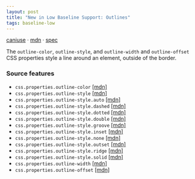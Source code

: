 ```yaml
---
layout: post
title: "New in Low Baseline Support: Outlines"
tags: baseline-low
---
```


[caniuse](https://caniuse.com/?search=outlines) · [mdn](https://developer.mozilla.org/en-US/search?q=Outlines) · [spec](https://drafts.csswg.org/css-ui-4/#outline)

The `outline-color`, `outline-style`, and `outline-width` and `outline-offset` CSS properties style a line around an element, outside of the border.

### Source features

- ``css.properties.outline-color`` [[mdn]](https://developer.mozilla.org/en-US/search?q=css.properties.outline-color)
- ``css.properties.outline-style`` [[mdn]](https://developer.mozilla.org/en-US/search?q=css.properties.outline-style)
- ``css.properties.outline-style.auto`` [[mdn]](https://developer.mozilla.org/en-US/search?q=css.properties.outline-style.auto)
- ``css.properties.outline-style.dashed`` [[mdn]](https://developer.mozilla.org/en-US/search?q=css.properties.outline-style.dashed)
- ``css.properties.outline-style.dotted`` [[mdn]](https://developer.mozilla.org/en-US/search?q=css.properties.outline-style.dotted)
- ``css.properties.outline-style.double`` [[mdn]](https://developer.mozilla.org/en-US/search?q=css.properties.outline-style.double)
- ``css.properties.outline-style.groove`` [[mdn]](https://developer.mozilla.org/en-US/search?q=css.properties.outline-style.groove)
- ``css.properties.outline-style.inset`` [[mdn]](https://developer.mozilla.org/en-US/search?q=css.properties.outline-style.inset)
- ``css.properties.outline-style.none`` [[mdn]](https://developer.mozilla.org/en-US/search?q=css.properties.outline-style.none)
- ``css.properties.outline-style.outset`` [[mdn]](https://developer.mozilla.org/en-US/search?q=css.properties.outline-style.outset)
- ``css.properties.outline-style.ridge`` [[mdn]](https://developer.mozilla.org/en-US/search?q=css.properties.outline-style.ridge)
- ``css.properties.outline-style.solid`` [[mdn]](https://developer.mozilla.org/en-US/search?q=css.properties.outline-style.solid)
- ``css.properties.outline-width`` [[mdn]](https://developer.mozilla.org/en-US/search?q=css.properties.outline-width)
- ``css.properties.outline-offset`` [[mdn]](https://developer.mozilla.org/en-US/search?q=css.properties.outline-offset)
